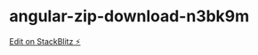 # angular-zip-download-n3bk9m

[Edit on StackBlitz ⚡️](https://stackblitz.com/edit/angular-zip-download-n3bk9m)
